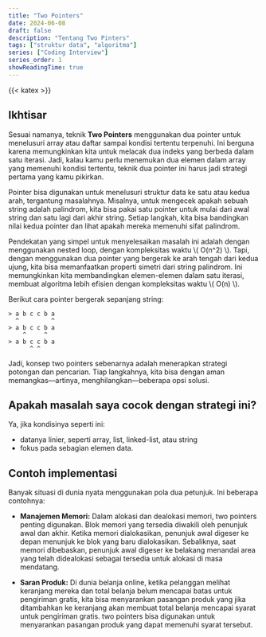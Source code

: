 ```yaml
---
title: "Two Pointers"
date: 2024-06-08
draft: false
description: "Tentang Two Pinters"
tags: ["struktur data", "algoritma"]
series: ["Coding Interview"]
series_order: 1
showReadingTime: true
---
```

{{< katex >}}
## Ikhtisar
Sesuai namanya, teknik **Two Pointers** menggunakan dua pointer untuk menelusuri array atau daftar sampai kondisi tertentu terpenuhi. Ini berguna karena memungkinkan kita untuk melacak dua indeks yang berbeda dalam satu iterasi. Jadi, kalau kamu perlu menemukan dua elemen dalam array yang memenuhi kondisi tertentu, teknik dua pointer ini harus jadi strategi pertama yang kamu pikirkan.

Pointer bisa digunakan untuk menelusuri struktur data ke satu atau kedua arah, tergantung masalahnya. Misalnya, untuk mengecek apakah sebuah string adalah palindrom, kita bisa pakai satu pointer untuk mulai dari awal string dan satu lagi dari akhir string. Setiap langkah, kita bisa bandingkan nilai kedua pointer dan lihat apakah mereka memenuhi sifat palindrom.

Pendekatan yang simpel untuk menyelesaikan masalah ini adalah dengan menggunakan nested loop, dengan kompleksitas waktu \\( O(n^2) \\). Tapi, dengan menggunakan dua pointer yang bergerak ke arah tengah dari kedua ujung, kita bisa memanfaatkan properti simetri dari string palindrom. Ini memungkinkan kita membandingkan elemen-elemen dalam satu iterasi, membuat algoritma lebih efisien dengan kompleksitas waktu \\( O(n) \\).

Berikut cara pointer bergerak sepanjang string:
```
> a b c c b a
  ^         ^
> a b c c b a
    ^     ^
> a b c c b a
      ^ ^
```
Jadi, konsep two pointers sebenarnya adalah menerapkan strategi potongan dan pencarian. Tiap langkahnya, kita bisa dengan aman memangkas—artinya, menghilangkan—beberapa opsi solusi.

## Apakah masalah saya cocok dengan strategi ini?
Ya, jika kondisinya seperti ini:
- datanya linier, seperti array, list, linked-list, atau string
- fokus pada sebagian elemen data.

## Contoh implementasi
Banyak situasi di dunia nyata menggunakan pola dua petunjuk. Ini beberapa contohnya:

- **Manajemen Memori:** Dalam alokasi dan dealokasi memori, two pointers penting digunakan. Blok memori yang tersedia diwakili oleh penunjuk awal dan akhir. Ketika memori dialokasikan, penunjuk awal digeser ke depan menunjuk ke blok yang baru dialokasikan. Sebaliknya, saat memori dibebaskan, penunjuk awal digeser ke belakang menandai area yang telah didealokasi sebagai tersedia untuk alokasi di masa mendatang.

- **Saran Produk:** Di dunia belanja online, ketika pelanggan melihat keranjang mereka dan total belanja belum mencapai batas untuk pengiriman gratis, kita bisa menyarankan pasangan produk yang jika ditambahkan ke keranjang akan membuat total belanja mencapai syarat untuk pengiriman gratis. two pointers bisa digunakan untuk menyarankan pasangan produk yang dapat memenuhi syarat tersebut.